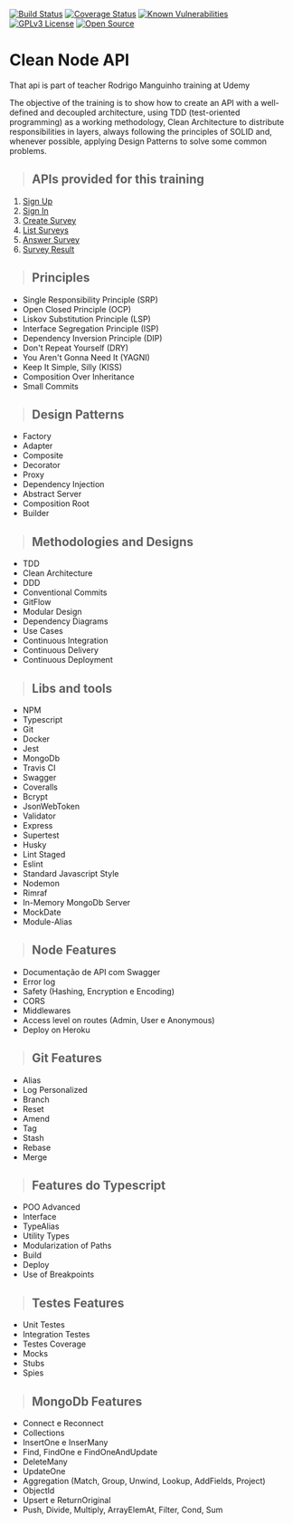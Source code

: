 [![Build Status](https://app.travis-ci.com/Pedro-frontEnd/clean-ts-api.svg?branch=main)](https://app.travis-ci.com/Pedro-frontEnd/clean-ts-api)
[![Coverage Status](https://coveralls.io/repos/github/Pedro-frontEnd/clean-ts-api/badge.svg?branch=main)](https://coveralls.io/github/Pedro-frontEnd/clean-ts-api?branch=main)
[![Known Vulnerabilities](https://snyk.io/test/github/pedro-frontend/clean-ts-api/badge.svg)](https://snyk.io/test/github/pedro-frontend/clean-ts-api)
[![GPLv3 License](https://img.shields.io/badge/License-GPL%20v3-yellow.svg)](https://opensource.org/licenses/)
[![Open Source](https://badges.frapsoft.com/os/v1/open-source.svg?v=103)](https://opensource.org/)

# **Clean Node API**

That api is part of teacher Rodrigo Manguinho training at Udemy

The objective of the training is to show how to create an API with a well-defined and decoupled architecture, using TDD (test-oriented programming) as a working methodology, Clean Architecture to distribute responsibilities in layers, always following the principles of SOLID and, whenever possible, applying Design Patterns to solve some common problems.

> ## APIs provided for this training

1. [Sign Up](./requirements/signup.md)
2. [Sign In](./requirements/login.md)
3. [Create Survey](./requirements/add-survey.md)
4. [List Surveys](./requirements/load-surveys.md)
5. [Answer Survey](./requirements/save-survey-result.md)
6. [Survey Result](./requirements/load-survey-result.md)

> ## Principles

* Single Responsibility Principle (SRP)
* Open Closed Principle (OCP)
* Liskov Substitution Principle (LSP)
* Interface Segregation Principle (ISP)
* Dependency Inversion Principle (DIP)
* Don't Repeat Yourself (DRY)
* You Aren't Gonna Need It (YAGNI)
* Keep It Simple, Silly (KISS)
* Composition Over Inheritance
* Small Commits

> ## Design Patterns

* Factory
* Adapter
* Composite
* Decorator
* Proxy
* Dependency Injection
* Abstract Server
* Composition Root
* Builder

> ## Methodologies and Designs

* TDD
* Clean Architecture
* DDD
* Conventional Commits
* GitFlow
* Modular Design
* Dependency Diagrams
* Use Cases
* Continuous Integration
* Continuous Delivery
* Continuous Deployment

> ## Libs and tools

* NPM
* Typescript
* Git
* Docker
* Jest
* MongoDb
* Travis CI
* Swagger
* Coveralls
* Bcrypt
* JsonWebToken
* Validator
* Express
* Supertest
* Husky
* Lint Staged
* Eslint
* Standard Javascript Style
* Nodemon
* Rimraf
* In-Memory MongoDb Server
* MockDate
* Module-Alias

> ## Node Features

* Documentação de API com Swagger
* Error log
* Safety (Hashing, Encryption e Encoding)
* CORS
* Middlewares
* Access level on routes (Admin, User e Anonymous)
* Deploy on Heroku

> ## Git Features

* Alias
* Log Personalized
* Branch
* Reset
* Amend
* Tag
* Stash
* Rebase
* Merge

> ## Features do Typescript

* POO Advanced
* Interface
* TypeAlias
* Utility Types
* Modularization of Paths
* Build
* Deploy
* Use of Breakpoints

> ## Testes Features

* Unit Testes
* Integration Testes
* Testes Coverage
* Mocks
* Stubs
* Spies

> ##  MongoDb Features

* Connect e Reconnect
* Collections
* InsertOne e InserMany
* Find, FindOne e FindOneAndUpdate
* DeleteMany
* UpdateOne
* Aggregation (Match, Group, Unwind, Lookup, AddFields, Project)
* ObjectId
* Upsert e ReturnOriginal
* Push, Divide, Multiply, ArrayElemAt, Filter, Cond, Sum